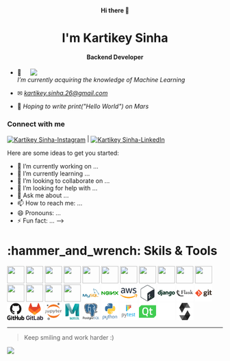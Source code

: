 <h4 align=center>Hi there 👋</h4>
<h1 align=center>I'm Kartikey Sinha</h1>
<h4 align=center>Backend Developer</h4>
<!-- <p align="left"> <img src="" alt="Kartikey Sinha" /> </p> -->
<img align="right" width="450" src="https://media3.giphy.com/media/ZDTbix65Me1YDNLDF3/200.webp?cid=ecf05e47bslz79b2r5bvrju9vz84btf82e0gkbtnpykq054e&rid=200.webp&ct=ts">

<!-- - 👨‍💻 You can also check out my portfolio at  -->
- 🌱 *I’m currently acquiring the knowledge of Machine Learning*

- ✉ *kartikey.sinha.26@gmail.com*

- 🚀 *Hoping to write print("Hello World") on Mars*

<!-- - ☕ *<a href="https://www.buymeacoffee.com/ayanansari07">Buy me a coffee :)</a>* -->

<h3 align="left">Connect with me</h3>
<p align="left">
<a href="https://www.instagram.com/_iamkartiks_/" target="blank"><img align="center" src="https://firebasestorage.googleapis.com/v0/b/my-first-demo-7da78.appspot.com/o/Instagram.png?alt=media&token=6236c1cc-3a60-4497-aa8c-88cb8e83bf8a" alt="Kartikey Sinha-Instagram" width="80"></a>
  |
<a href="https://www.linkedin.com/in/kartikeysinha17/" target="blank"><img align="center" src="https://firebasestorage.googleapis.com/v0/b/my-first-demo-7da78.appspot.com/o/LinkedIn.png?alt=media&token=dc18d841-a939-493f-bfaf-28c911309389" alt="Kartikey Sinha-LinkedIn" width="80"></a>
</p>

Here are some ideas to get you started:

- 🔭 I’m currently working on ...
- 🌱 I’m currently learning ...
- 👯 I’m looking to collaborate on ...
- 🤔 I’m looking for help with ...
- 💬 Ask me about ...
- 📫 How to reach me: ...
- 😄 Pronouns: ...
- ⚡ Fun fact: ...
-->

<h1>:hammer_and_wrench: Skils & Tools</h1>
<div>
  <img src="https://cdn.jsdelivr.net/gh/devicons/devicon/icons/mongodb/mongodb-original-wordmark.svg" width="40" height="40" />
  <img src="https://cdn.jsdelivr.net/gh/devicons/devicon/icons/css3/css3-original-wordmark.svg" width="40" height="40"  />
  <img src="https://cdn.jsdelivr.net/gh/devicons/devicon/icons/html5/html5-original-wordmark.svg" width="40" height="40" />
  <img src="https://cdn.jsdelivr.net/gh/devicons/devicon/icons/bootstrap/bootstrap-original.svg" width="40" height="40" />
  <img src="https://cdn.jsdelivr.net/gh/devicons/devicon/icons/c/c-original.svg" width="40" height="40" />
  <img src="https://cdn.jsdelivr.net/gh/devicons/devicon/icons/cplusplus/cplusplus-original.svg" width="40" height="40" />
  <img src="https://cdn.jsdelivr.net/gh/devicons/devicon/icons/devicon/devicon-original.svg" width="40" height="40" />
  <img src="https://cdn.jsdelivr.net/gh/devicons/devicon/icons/docker/docker-original.svg" width="40" height="40" />
  <img src="https://cdn.jsdelivr.net/gh/devicons/devicon/icons/digitalocean/digitalocean-original.svg" width="40" height="40" />
  <img src="https://cdn.jsdelivr.net/gh/devicons/devicon/icons/figma/figma-original.svg" width="40" height="40" />
  <img src="https://cdn.jsdelivr.net/gh/devicons/devicon/icons/heroku/heroku-plain.svg" width="40" height="40" />
  <img src="https://cdn.jsdelivr.net/gh/devicons/devicon/icons/sass/sass-original.svg" width="40" height="40" />
  <img src="https://cdn.jsdelivr.net/gh/devicons/devicon/icons/slack/slack-original.svg" width="40" height="40" />
  <img src="https://cdn.jsdelivr.net/gh/devicons/devicon/icons/vscode/vscode-original.svg" width="40" height="40" />
  <img src='https://cdn.jsdelivr.net/gh/devicons/devicon/icons/devicon/devicon-original.svg'  width="40" height="40">
  <img src='https://github.com/devicons/devicon/blob/v2.15.1/icons/mysql/mysql-original-wordmark.svg'  width="40" height="40">
  <img src='https://github.com/devicons/devicon/blob/v2.15.1/icons/nginx/nginx-original.svg'  width="40" height="40">
  <img src='https://github.com/devicons/devicon/blob/v2.15.1/icons/amazonwebservices/amazonwebservices-original-wordmark.svg'  width="40" height="40">
  <img src='https://github.com/devicons/devicon/blob/v2.15.1/icons/bash/bash-original.svg'  width="40" height="40">
  <img src='https://github.com/devicons/devicon/blob/v2.15.1/icons/django/django-plain-wordmark.svg'  width="40" height="40">
  <img src='https://github.com/devicons/devicon/blob/v2.15.1/icons/flask/flask-original-wordmark.svg'  width="40" height="40">
  <img src='https://github.com/devicons/devicon/blob/v2.15.1/icons/git/git-original-wordmark.svg'  width="40" height="40">
  <img src='https://github.com/devicons/devicon/blob/v2.15.1/icons/github/github-original-wordmark.svg'  width="40" height="40">
  <img src='https://github.com/devicons/devicon/blob/v2.15.1/icons/gitlab/gitlab-original-wordmark.svg'  width="40" height="40">
  <img src='https://github.com/devicons/devicon/blob/v2.15.1/icons/jupyter/jupyter-original-wordmark.svg'  width="40" height="40">
  <img src='https://github.com/devicons/devicon/blob/v2.15.1/icons/maya/maya-original-wordmark.svg'  width="40" height="40">
  <img src='https://github.com/devicons/devicon/blob/v2.15.1/icons/postgresql/postgresql-original-wordmark.svg'  width="40" height="40">
  <img src='https://github.com/devicons/devicon/blob/v2.15.1/icons/python/python-original-wordmark.svg'  width="40" height="40">
  <img src='https://github.com/devicons/devicon/blob/v2.15.1/icons/pytest/pytest-original-wordmark.svg'  width="40" height="40">
  <img src='https://github.com/devicons/devicon/blob/v2.15.1/icons/qt/qt-original.svg'  width="40" height="40">
  <img src='https://github.com/devicons/devicon/blob/v2.15.1/icons/shotgrid/shotgrid-original-wordmark.svg'  width="40" height="40">
  <img src='https://github.com/devicons/devicon/blob/v2.15.1/icons/solidity/solidity-original.svg'  width="40" height="40">
  
</div>

<!-- <h1>Favourite Repo's</h1>



<!-- React Todo App Repo -->
<!-- [![Readme Card](https://github-readme-stats.vercel.app/api/pin/?username=objectorienteddev07&repo=Todo-React.js-App&show-owner=true&border_radius=35)](https://github.com/anuraghazra/github-readme-stats)

<!-- Simon's Game Repo -->

<!-- [![Readme Card](https://github-readme-stats.vercel.app/api/pin/?username=objectorienteddev07&repo=Simons-Game&show-owner=true&border_radius=35)](https://github.com/anuraghazra/github-readme-stats) -->
<!-- three.js Repo-->
<!-- [![Readme Card](https://github-readme-stats.vercel.app/api/pin/?username=objectorienteddev07&repo=Three.js-Project-1&show-owner=true&border_radius=35)](https://github.com/anuraghazra/github-readme-stats) -->

<!-- Moving illustration -->
<!-- <img align="right" style="border-radius:50%"  src="https://cdn.dribbble.com/users/2646423/screenshots/5507196/computer.gif"> -->
---
>Keep smiling and work harder :)
<img align="left" width="150" src="https://media3.giphy.com/media/lnaoFgGrDHnivdu5Bc/200w.webp?cid=ecf05e47bslz79b2r5bvrju9vz84btf82e0gkbtnpykq054e&rid=200w.webp&ct=s">
